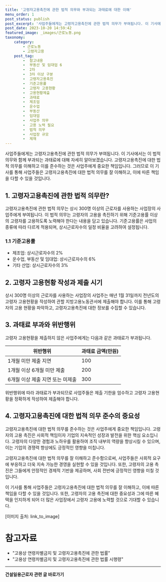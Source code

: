 ```yaml
---
title: '고령자고용촉진에 관한 법적 의무와 부과되는 과태료에 대한 이해'
menu_order: 1
post_status: publish
post_excerpt: '사업주들에게는 고령자고용촉진에 관한 법적 의무가 부여됩니다. 이 기사에서는 이 법적 의무와 함께 부과되는 과태료에 대해 자세히 알아보겠습니다. 고령자고용촉진에 대한 법적 의무를 이해하고 이를 준수하는 것은 사업주에게 중요한 책임입니다. 그러므로 이 기사를 통해 사업주들은 고령자고용촉진에 대한 법적 의무를 잘 이해하고, 이에 따른 책임을 다할 수 있을 것입니다.'
post_date: 2023-10-20 14:59:42
featured_image: _images/근로노동.png
taxonomy:
    category:
        - 근로노동
        - 고령자고용
    post_tag:
        -  참고내용
        -  부동산 및 임대업 6
        -  2차
        -  3차 이상 구분
        -  고령자고용촉진
        -  기준고용률
        -  고령자 고용현황
        -  고용현황제출
        -  과태료
        -  제조업
        -  운수업
        -  부동산
        -  임대업
        -  사업주 의무
        -  고용 노력 필요
        -  법적 의무
        -  사업장 규모
        -  제재
---
```




사업주들에게는 고령자고용촉진에 관한 법적 의무가 부여됩니다. 이 기사에서는 이 법적 의무와 함께 부과되는 과태료에 대해 자세히 알아보겠습니다. 고령자고용촉진에 대한 법적 의무를 이해하고 이를 준수하는 것은 사업주에게 중요한 책임입니다. 그러므로 이 기사를 통해 사업주들은 고령자고용촉진에 대한 법적 의무를 잘 이해하고, 이에 따른 책임을 다할 수 있을 것입니다.

## 1. 고령자고용촉진에 관한 법적 의무란?

고령자고용촉진에 관한 법적 의무는 상시 300명 이상의 근로자를 사용하는 사업장의 사업주에게 부여됩니다. 이 법적 의무는 고령자의 고용을 촉진하기 위해 기준고용률 이상의 고령자를 고용하도록 노력해야 한다는 내용을 담고 있습니다. 기준고용률은 사업의 종류에 따라 다르게 적용되며, 상시근로자수의 일정 비율을 고려하여 설정됩니다.

### 1.1 기준고용률

- 제조업: 상시근로자수의 2%
- 운수업, 부동산 및 임대업: 상시근로자수의 6%
- 기타 산업: 상시근로자수의 3%

## 2. 고령자 고용현황 작성과 제출 시기

상시 300명 이상의 근로자를 사용하는 사업장의 사업주는 매년 1월 31일까지 전년도의 고령자 고용현황을 작성하여 관할 지방고용노동관서에 제출해야 합니다. 이를 통해 고령자의 고용 현황을 파악하고, 고령자고용촉진에 대한 정보를 수집할 수 있습니다.

## 3. 과태료 부과와 위반행위

고령자 고용현황을 제출하지 않은 사업주에게는 다음과 같은 과태료가 부과됩니다.

| 위반행위                   | 과태료 금액(만원) |
|----------------------------|-------------------|
| 1개월 미만 제출 지연       | 100               |
| 1개월 이상 6개월 미만 제출 | 200               |
| 6개월 이상 제출 지연 또는 미제출 | 300             |

위반행위에 따라 과태료가 부과되므로 사업주들은 제출 기한을 엄수하고 고령자 고용현황을 정확하게 작성하여 제출해야 합니다.

## 4. 고령자고용촉진에 대한 법적 의무 준수의 중요성

고령자고용촉진에 대한 법적 의무를 준수하는 것은 사업주에게 중요한 책임입니다. 고령자의 고용 촉진은 사회적 책임이자 기업의 지속적인 성장과 발전을 위한 핵심 요소입니다. 고령자의 다양한 경험과 노하우를 활용하여 조직 내부의 역량을 향상시킬 수 있으며, 이는 기업의 경쟁력 향상에도 긍정적인 영향을 미칩니다.

고령자고용촉진에 대한 법적 의무를 잘 이해하고 준수함으로써, 사업주들은 사회적 요구에 부응하고 더욱 지속 가능한 경영을 실현할 수 있을 것입니다. 또한, 고령자의 고용 촉진은 그들에게 안정적인 경제적 기반을 제공하며, 사회 전반에 긍정적인 영향을 미칠 것입니다.

이 기사를 통해 사업주들은 고령자고용촉진에 대한 법적 의무를 잘 이해하고, 이에 따른 책임을 다할 수 있을 것입니다. 또한, 고령자의 고용 촉진에 대한 중요성과 그에 따른 혜택을 인지하게 되어 더 많은 사업장에서 고령자 고용에 노력할 것으로 기대할 수 있습니다.

[이미지 출처: link_to_image]

# 참고자료
- "고용상 연령차별금지 및 고령자고용촉진에 관한 법률"
- "고용상 연령차별금지 및 고령자고용촉진에 관한 법률 시행령"
<!-- wp:separator -->
<hr class="wp-block-separator has-alpha-channel-opacity"/>
<!-- /wp:separator -->

<!-- wp:group {"backgroundColor":"base","layout":{"type":"constrained"}} -->
<div class="wp-block-group has-base-background-color has-background"><!-- wp:paragraph {"align":"center","fontSize":"medium"} -->
<p class="has-text-align-center has-large-font-size"><strong>건설일용근로자 관련 글 바로가기</strong></p>
<!-- /wp:paragraph -->


<!-- wp:latest-posts
{"categories":[{"id":9606,"count":19,"description":"","link":"https://uknowlaw.com/category/%ea%b1%b4%ec%84%a4%ec%9d%bc%ec%9a%a9%ea%b7%bc%eb%a1%9c%ec%9e%90/","name":"건설일용근로자","slug":"건설일용근로자","taxonomy":"category","parent":0,"meta":[],"_links":{"self":[{"href":"https://uknowlaw.com/wp-json/wp/v2/categories/9606"}],"collection":[{"href":"https://uknowlaw.com/wp-json/wp/v2/categories"}],"about":[{"href":"https://uknowlaw.com/wp-json/wp/v2/taxonomies/category"}],"wp:post_type":[{"href":"https://uknowlaw.com/wp-json/wp/v2/posts?categories=9606"}],"curies":[{"name":"wp","href":"https://api.w.org/{rel}","templated":true}]}}],"postsToShow":100,"excerptLength":28,"postLayout":"grid","columns":2,"featuredImageAlign":"left","featuredImageSizeSlug":"large","fontSize":16px} /--></div>
<!-- /wp:group -->